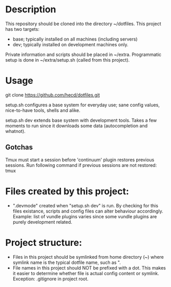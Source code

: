 # Description
This repository should be cloned into the directory ~/dotfiles.
This project has two targets:
- base; typically installed on all machines (including servers)
- dev; typically installed on development machines only.

Private information and scripts should be placed in ~/extra. Programmatic setup is done in ~/extra/setup.sh (called from this project).

# Usage
git clone https://github.com/hecd/dotfiles.git

setup.sh 
configures a base system for everyday use; sane config values, nice-to-have tools, shells and alike.

setup.sh dev
extends base system with development tools. Takes a few moments to run since it downloads some data (autocompletion and whatnot).

## Gotchas
Tmux must start a session before 'continuum' plugin restores previous sessions. Run following command if previous sessions are not restored:
tmux

# Files created by this project:
- ".devmode"
  created when "setup.sh dev" is run. 
  By checking for this files existance, scripts and config files can alter behaviour accordingly. 
  Example: list of vundle plugins varies since some vundle plugins are purely development related.

# Project structure:
- Files in this project should be symlinked from home directory (~) where symlink name is the typical dotfile name, such as ".
- File names in this project should NOT be prefixed with a dot. This makes it easier to determine whether file is actual config content or symlink.
  Exception: .gitignore in project root.
